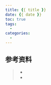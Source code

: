 ```yaml
---
title: {{ title }}
date: {{ date }}
toc: true
tags: 
  - 
categories: 
  - 
---
```






## 参考资料
> - []()
> - []()
